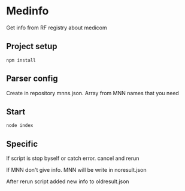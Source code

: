 # Medinfo

Get info from RF registry about medicom

## Project setup

```
npm install
```

## Parser config

Create in repository mnns.json. Array from MNN names that you need 

## Start

```
node index
```

## Specific

If script is stop byself or catch error. cancel and rerun 

If MNN don't give info. MNN will be write in noresult.json

After rerun script added new info to oldresult.json

